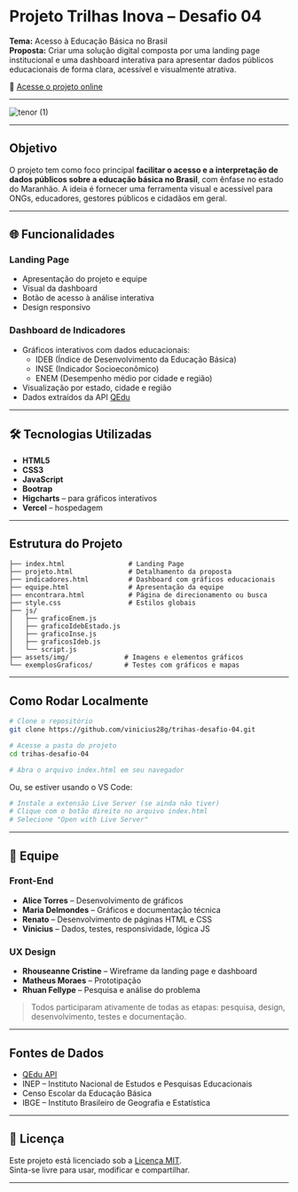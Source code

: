 
# Projeto Trilhas Inova – Desafio 04

**Tema:** Acesso à Educação Básica no Brasil  
**Proposta:** Criar uma solução digital composta por uma landing page institucional e uma dashboard interativa para apresentar dados públicos educacionais de forma clara, acessível e visualmente atrativa.

🔗 [Acesse o projeto online](https://trihas-desafio-04.vercel.app/)

---
![tenor (1)](https://github.com/user-attachments/assets/50f0d4da-9d63-4ece-a1c9-582f67c1d45b)

---

## Objetivo

O projeto tem como foco principal **facilitar o acesso e a interpretação de dados públicos sobre a educação básica no Brasil**, com ênfase no estado do Maranhão. A ideia é fornecer uma ferramenta visual e acessível para ONGs, educadores, gestores públicos e cidadãos em geral.

---

## 🌐 Funcionalidades

### Landing Page
- Apresentação do projeto e equipe
- Visual da dashboard
- Botão de acesso à análise interativa
- Design responsivo

### Dashboard de Indicadores
- Gráficos interativos com dados educacionais:
  - IDEB (Índice de Desenvolvimento da Educação Básica)
  - INSE (Indicador Socioeconômico)
  - ENEM (Desempenho médio por cidade e região)
- Visualização por estado, cidade e região
- Dados extraídos da API [QEdu](https://api.qedu.org.br)

---

## 🛠 Tecnologias Utilizadas

- **HTML5** 
- **CSS3**
- **JavaScript**
- **Bootrap**
- **Higcharts** – para gráficos interativos
- **Vercel** – hospedagem

---

## Estrutura do Projeto

```text
├── index.html                # Landing Page
├── projeto.html              # Detalhamento da proposta
├── indicadores.html          # Dashboard com gráficos educacionais
├── equipe.html               # Apresentação da equipe
├── encontrara.html           # Página de direcionamento ou busca
├── style.css                 # Estilos globais
├── js/
│   ├── graficoEnem.js
│   ├── graficoIdebEstado.js
│   ├── graficoInse.js
│   ├── graficosIdeb.js
│   └── script.js
├── assets/img/              # Imagens e elementos gráficos
└── exemplosGraficos/        # Testes com gráficos e mapas
```

---

## Como Rodar Localmente

```bash
# Clone o repositório
git clone https://github.com/vinicius28g/trihas-desafio-04.git

# Acesse a pasta do projeto
cd trihas-desafio-04

# Abra o arquivo index.html em seu navegador
```

Ou, se estiver usando o VS Code:

```bash
# Instale a extensão Live Server (se ainda não tiver)
# Clique com o botão direito no arquivo index.html
# Selecione "Open with Live Server"
```

---

## 👥 Equipe

### Front-End
- **Alice Torres** – Desenvolvimento de gráficos  
- **Maria Delmondes** – Gráficos e documentação técnica  
- **Renato** – Desenvolvimento de páginas HTML e CSS  
- **Vinicius** – Dados, testes, responsividade, lógica JS  

### UX Design
- **Rhouseanne Cristine** – Wireframe da landing page e dashboard  
- **Matheus Moraes** – Prototipação  
- **Rhuan Fellype** – Pesquisa e análise do problema  

> Todos participaram ativamente de todas as etapas: pesquisa, design, desenvolvimento, testes e documentação.

---

## Fontes de Dados

- [QEdu API](https://api.qedu.org.br)
- INEP – Instituto Nacional de Estudos e Pesquisas Educacionais
- Censo Escolar da Educação Básica
- IBGE – Instituto Brasileiro de Geografia e Estatística

---

## 📝 Licença

Este projeto está licenciado sob a [Licença MIT](https://opensource.org/licenses/MIT).  
Sinta-se livre para usar, modificar e compartilhar.

---



